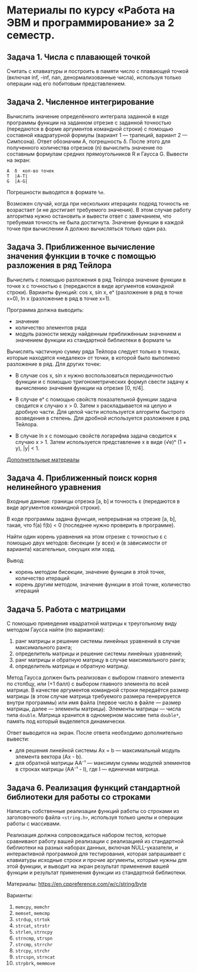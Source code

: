 # Материалы по курсу «Работа на ЭВМ и программирование» за 2 семестр.

## Задача 1. Числа с плавающей точкой
Считать с клавиатуры и построить в памяти число с плавающей точкой (включая inf, -inf, nan, денормализованные числа), используя только операции над его побитовым представлением.

## Задача 2. Численное интегрирование
Вычислить значение определённого интеграла заданной в коде программы функции на заданном отрезке с заданной точностью (передаются в форме аргументов командной строки) с помощью составной квадратурной формулы (вариант 1 — трапеций, вариант 2 — Симпсона). Ответ обозначим  A, погрешность δ. После этого для полученного количества отрезков (n) вычислить значение по составным формулам средних прямоугольников R и Гаусса G. Вывести на экран:

```
A  δ  кол-во точек
T  |A-T|
G  |A-G|
```

Погрешности выводятся в формате `%e`.

Возможен случай, когда при нескольких итерациях подряд точность не возрастает (и не достигает требуемого значения). В этом случае работу алгоритма нужно остановить и вывести ответ с замечанием, что требуемая точность не была достигнута.
Значение функции в каждой точке при вычислении A должно вычисляться только один раз.

<!--
Материалы есть, например, на Wikipedia:
- https://ru.wikipedia.org/wiki/Метод_трапеций
- https://ru.wikipedia.org/wiki/%D0%A4%D0%BE%D1%80%D0%BC%D1%83%D0%BB%D0%B0_%D0%A1%D0%B8%D0%BC%D0%BF%D1%81%D0%BE%D0%BD%D0%B0
- https://ru.wikipedia.org/wiki/%D0%9C%D0%B5%D1%82%D0%BE%D0%B4_%D0%BF%D1%80%D1%8F%D0%BC%D0%BE%D1%83%D0%B3%D0%BE%D0%BB%D1%8C%D0%BD%D0%B8%D0%BA%D0%BE%D0%B2
- https://ru.wikipedia.org/wiki/%D0%9C%D0%B5%D1%82%D0%BE%D0%B4_%D0%93%D0%B0%D1%83%D1%81%D1%81%D0%B0_(%D1%87%D0%B8%D1%81%D0%BB%D0%B5%D0%BD%D0%BD%D0%BE%D0%B5_%D0%B8%D0%BD%D1%82%D0%B5%D0%B3%D1%80%D0%B8%D1%80%D0%BE%D0%B2%D0%B0%D0%BD%D0%B8%D0%B5)
-->

## Задача 3. Приближенное вычисление значения функции в точке с помощью разложения в ряд Тейлора

Вычислить с помощью разложения в ряд Тейлора значение функции в точке x с точностью ε (передаются в виде аргументов командной строки). Варианты функций: cos x, sin x, eˣ (разложение в ряд в точке x=0), ln x (разложение в ряд в точке x=1).

Программа должна выводить:
- значение
- количество элементов ряда
- модуль разности между найденным приближённым значением и значением функции из стандартной библиотеки в формате `%e`

Вычислять частичную сумму ряда Тейлора следует только в точках, которые находятся «недалеко» от точки, в которой было выполнено разложение в ряд. Для других точек:

- В случае cos x, sin x нужно воспользоваться периодичностью функции и с помощью тригонометрических формул свести задачу к вычислению значения функции на отрезке [0, π/4].

- В случае eˣ с помощью свойств показательной функции задача сводится к случаю x > 0. Затем x раскладывается на целую и дробную части. Для целой части используется алгоритм быстрого возведения в степень. Для дробной используется разложение в ряд Тейлора.

- В случае ln x с помощью свойств логарифма задача сводится к случаю x > 1. Затем используется представление x в виде (√e)ⁿ (1 + y), |y| < 1.

[Дополнительные материалы](http://group112.github.io/doc/sem2/2019/2019_sem2_lesson5.pdf)

## Задача 4. Приближенный поиск корня нелинейного уравнения
Входные данные: границы отрезка [a, b] и точность ε (передаются в виде аргументов командной строки).

В коде программы задана функция, непрерывная на отрезке [a, b],
такая, что f(a) f(b) < 0 (последнее нужно проверить в программе).

Найти один корень уравнения на этом отрезке с точностью ε с помощью двух методов: бисекции (у всех) и (в зависимости от варианта) касательных, секущих или хорд.

Вывод:
- корень методом бисекции, значение функции в этой точке, количество итераций
- корень другим методом, значение функции в этой точке, количество итераций

## Задача 5. Работа с матрицами
С помощью приведения квадратной матрицы к треугольному виду методом Гаусса найти (по вариантам):

1. ранг матрицы и решение системы линейных уравнений в случае максимального ранга;
2. определитель матрицы и решение системы линейных уравнений;
3. ранг матрицы и обратную матрицу в случае максимального ранга;
4. определитель матрицы и обратную матрицу.

Метод Гаусса должен быть реализован с выбором главного элемента по столбцу, или (+1 балл) с выбором главного элемента по всей матрице.
В качестве аргументов командной строки передаётся размер матрицы (в этом случае матрица требуемого размера генерируется внутри программы) или имя файла (первое число в файле — размер матрицы, далее — элементы матрицы). Элементы матрицы — числа типа `double`. Матрица хранится в одномерном массиве типа `double*`, память под который выделяется динамически.

Ответ выводится на экран. После ответа необходимо дополнительно вывести:
- для решения линейной системы Ax = b — максимальный модуль элемента вектора (Ax - b).
- для обратной матрицы AA⁻¹ — максимум суммы модулей элементов в строках матрицы (AA⁻¹ - I), где I — единичная матрица.


## Задача 6. Реализация функций стандартной библиотеки для работы со строками
Написать собственные реализации функций работы со строками
из заголовочного файла `<string.h>`,
используя только циклы и операции работы с массивами.

Реализация должна сопровождаться набором тестов,
которые сравнивают работу вашей реализации
с реализацией из стандартной библиотеки
на разных наборах данных, включая NULL-указатели,
и интерактивной программой для тестирования,
которая запрашивает с клавиатуры исходные строки
и прочие аргументы, которые нужны для этой функции,
и выводит на экран результат применения вашей функции
и результат применения функции из стандартной библиотеки.

Материалы: https://en.cppreference.com/w/c/string/byte

Варианты:

1. `memcpy`, `memchr`
2. `memset`, `memcmp`
3. `strdup`, `strtok`
4. `strcat`, `strstr`
5. `strlen`, `strncpy`
6. `strncmp`, `strspn`
7. `strcmp`, `strrchr`
8. `strcpy`, `strchr`
9. `strcspn`, `strncat`
10. `strpbrk`, `memmove`
